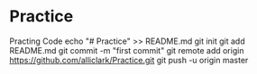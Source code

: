 # Practice
Practing Code
echo "# Practice" >> README.md
git init
git add README.md
git commit -m "first commit"
git remote add origin https://github.com/alliclark/Practice.git
git push -u origin master
